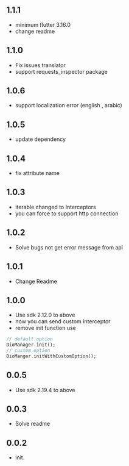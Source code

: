 ##  1.1.1
- minimum flutter 3.16.0
- change readme


##  1.1.0

- Fix issues translator
- support requests_inspector package
 

## 1.0.6 

- support localization error (english , arabic)

## 1.0.5

- update dependency
## 1.0.4

* fix attribute name

## 1.0.3

* iterable changed to Interceptors
* you can force to support http connection

## 1.0.2

* Solve bugs not get error message from api

## 1.0.1

* Change Readme

## 1.0.0

* Use sdk 2.12.0 to above
* now you can send custom Interceptor
* remove init function use

```dart
// default option
DioManager.init();
// custom option
DioManger.initWithCustomOption();
```

## 0.0.5

* Use sdk 2.19.4 to above

## 0.0.3

* Solve readme

## 0.0.2

* init.
